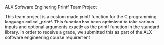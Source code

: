 ALX Software Enginering Printf Team Project

This team project is a custom made printf function for the C programming language called _printf. This function has been optimized to take various inputs and optional arguments exactly as the printf function in the standard library. In order to receive a grade, we submitted this as part of the ALX software engineering course requirement
